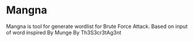 # Mangna
Mangna is tool for generate wordlist for Brute Force Attack. Based on input of word inspired By Munge  By Th3S3cr3tAg3nt
